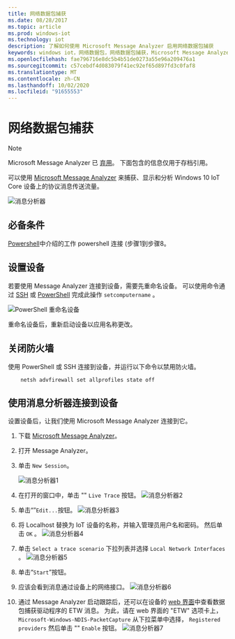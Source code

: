 ```yaml
---
title: 网络数据包捕获
ms.date: 08/28/2017
ms.topic: article
ms.prod: windows-iot
ms.technology: iot
description: 了解如何使用 Microsoft Message Analyzer 启用网络数据包捕获
keywords: windows iot，网络数据包，网络数据包捕获，Microsoft Message Analyzer，PowerShell
ms.openlocfilehash: fae796716e8dc5b4b51de0273a55e96a209476a1
ms.sourcegitcommit: c57cebdf4d083079f41ec92ef65d897fd3c0faf8
ms.translationtype: MT
ms.contentlocale: zh-CN
ms.lasthandoff: 10/02/2020
ms.locfileid: "91655553"
---
```

# <a name="network-packet-capture"></a>网络数据包捕获

> [!NOTE]
> Microsoft Message Analyzer 已 [弃用](https://docs.microsoft.com/openspecs/blog/ms-winintbloglp/dd98b93c-0a75-4eb0-b92e-e760c502394f)。 下面包含的信息仅用于存档引用。

可以使用 [Microsoft Message Analyzer](https://www.microsoft.com/download/details.aspx?id=44226) 来捕获、显示和分析 Windows 10 IoT Core 设备上的协议消息传送流量。

![消息分析器](../media/NetworkPacketCapture/message-analyzer.png)

## <a name="prerequisites"></a>必备条件

[Powershell](../connect-your-device/PowerShell.md)中介绍的工作 powershell 连接 (步骤1到步骤8。

## <a name="set-up-your-device"></a>设置设备

若要使用 Message Analyzer 连接到设备，需要先重命名设备。  可以使用命令通过 [SSH](../connect-your-device/SSH.md) 或 [PowerShell](../connect-your-device/PowerShell.md) 完成此操作 `setcomputername` 。

![PowerShell 重命名设备](../media/NetworkPacketCapture/powershell-rename-device.png)

重命名设备后，重新启动设备以应用名称更改。

## <a name="turn-off-the-firewall"></a>关闭防火墙

使用 PowerShell 或 SSH 连接到设备，并运行以下命令以禁用防火墙。
```    
    netsh advfirewall set allprofiles state off
```    
## <a name="connect-to-your-device-using-message-analyzer"></a>使用消息分析器连接到设备

设置设备后，让我们使用 Microsoft Message Analyzer 连接到它。

1. 下载 [Microsoft Message Analyzer](https://www.microsoft.com/download/details.aspx?id=44226)。
2. 打开 Message Analyzer。
3. 单击 `New Session`。

    ![消息分析器1](../media/NetworkPacketCapture/message-analyzer-new-session.png)
4. 在打开的窗口中，单击 "" `Live Trace` 按钮。
    ![消息分析器2](../media/NetworkPacketCapture/message-analyzer-live-trace.png)
5. 单击“”`Edit...`按钮。
    ![消息分析器3](../media/NetworkPacketCapture/message-analyzer-edit-button.png)
6. 将 Localhost 替换为 IoT 设备的名称，并输入管理员用户名和密码。  然后单击 `OK` 。
    ![消息分析器4](../media/NetworkPacketCapture/message-analyzer-edit-target-computers.png)
7. 单击 `Select a trace scenario` 下拉列表并选择 `Local Network Interfaces` 。
    ![消息分析器5](../media/NetworkPacketCapture/message-analyzer-trace-scenario.png)
8. 单击“`Start`”按钮。
9. 应该会看到消息通过设备上的网络接口。
    ![消息分析器6](../media/NetworkPacketCapture/message-analyzer.png)
10. 通过 Message Analyzer 启动跟踪后，还可以在设备的 [web 界面](DevicePortal.md)中查看数据包捕获驱动程序的 ETW 消息。  为此，请在 web 界面的 "ETW" 选项卡上， `Microsoft-Windows-NDIS-PacketCapture` 从下拉菜单中选择， `Registered providers` 然后单击 "" `Enable` 按钮。
    ![消息分析器7](../media/NetworkPacketCapture/web-etw.png)    
